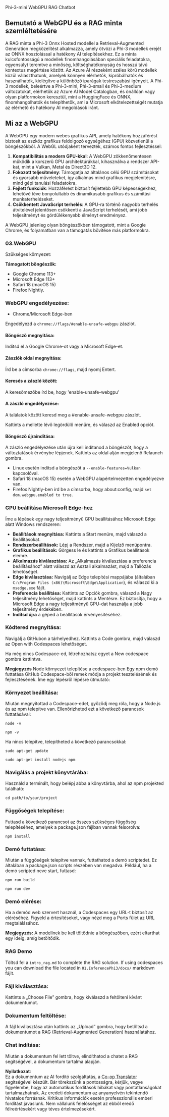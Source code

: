 <!--
CO_OP_TRANSLATOR_METADATA:
{
  "original_hash": "4aac6b8a5dcbbe9a32b47be30340cac2",
  "translation_date": "2025-05-09T05:22:08+00:00",
  "source_file": "code/08.RAG/rag_webgpu_chat/README.md",
  "language_code": "hu"
}
-->
Phi-3-mini WebGPU RAG Chatbot

## Bemutató a WebGPU és a RAG minta szemléltetésére
A RAG minta a Phi-3 Onnx Hosted modellel a Retrieval-Augmented Generation megközelítést alkalmazza, amely ötvözi a Phi-3 modellek erejét az ONNX hosztolással a hatékony AI telepítésekhez. Ez a minta kulcsfontosságú a modellek finomhangolásában speciális feladatokra, egyensúlyt teremtve a minőség, költséghatékonyság és hosszú távú kontextus megértése között. Az Azure AI részeként széles körű modellek közül választhatunk, amelyek könnyen elérhetők, kipróbálhatók és használhatók, kielégítve a különböző iparágak testreszabási igényeit. A Phi-3 modellek, beleértve a Phi-3-mini, Phi-3-small és Phi-3-medium változatokat, elérhetők az Azure AI Model Catalogban, és önállóan vagy olyan platformokon keresztül, mint a HuggingFace és ONNX, finomhangolhatók és telepíthetők, ami a Microsoft elkötelezettségét mutatja az elérhető és hatékony AI megoldások iránt.

## Mi az a WebGPU
A WebGPU egy modern webes grafikus API, amely hatékony hozzáférést biztosít az eszköz grafikus feldolgozó egységéhez (GPU) közvetlenül a böngészőkből. A WebGL utódjaként tervezték, számos fontos fejlesztéssel:

1. **Kompatibilitás a modern GPU-kkal**: A WebGPU zökkenőmentesen működik a korszerű GPU architektúrákkal, kihasználva a rendszer API-kat, mint a Vulkan, Metal és Direct3D 12.
2. **Fokozott teljesítmény**: Támogatja az általános célú GPU számításokat és gyorsabb műveleteket, így alkalmas mind grafikus megjelenítésre, mind gépi tanulási feladatokra.
3. **Fejlett funkciók**: Hozzáférést biztosít fejlettebb GPU képességekhez, lehetővé téve bonyolultabb és dinamikusabb grafikus és számítási munkaterheléseket.
4. **Csökkentett JavaScript terhelés**: A GPU-ra történő nagyobb terhelés átvitelével jelentősen csökkenti a JavaScript terhelését, ami jobb teljesítményt és gördülékenyebb élményt eredményez.

A WebGPU jelenleg olyan böngészőkben támogatott, mint a Google Chrome, és folyamatban van a támogatás bővítése más platformokra.

### 03.WebGPU
Szükséges környezet:

**Támogatott böngészők:** 
- Google Chrome 113+
- Microsoft Edge 113+
- Safari 18 (macOS 15)
- Firefox Nightly.

### WebGPU engedélyezése:

- Chrome/Microsoft Edge-ben

Engedélyezd a `chrome://flags/#enable-unsafe-webgpu` zászlót.

#### Böngésző megnyitása:
Indítsd el a Google Chrome-ot vagy a Microsoft Edge-et.

#### Zászlók oldal megnyitása:
Írd be a címsorba `chrome://flags`, majd nyomj Entert.

#### Keresés a zászló között:
A keresőmezőbe írd be, hogy 'enable-unsafe-webgpu'

#### A zászló engedélyezése:
A találatok között keresd meg a #enable-unsafe-webgpu zászlót.

Kattints a mellette lévő legördülő menüre, és válaszd az Enabled opciót.

#### Böngésző újraindítása:

A zászló engedélyezése után újra kell indítanod a böngészőt, hogy a változtatások érvénybe lépjenek. Kattints az oldal alján megjelenő Relaunch gombra.

- Linux esetén indítsd a böngészőt a `--enable-features=Vulkan` kapcsolóval.
- Safari 18 (macOS 15) esetén a WebGPU alapértelmezetten engedélyezve van.
- Firefox Nightly-ben írd be a címsorba, hogy about:config, majd `set dom.webgpu.enabled to true`.

### GPU beállítása Microsoft Edge-hez

Íme a lépések egy nagy teljesítményű GPU beállításához Microsoft Edge alatt Windows rendszeren:

- **Beállítások megnyitása:** Kattints a Start menüre, majd válaszd a Beállításokat.
- **Rendszerbeállítások:** Lépj a Rendszer, majd a Kijelző menüpontra.
- **Grafikus beállítások:** Görgess le és kattints a Grafikus beállítások elemre.
- **Alkalmazás kiválasztása:** Az „Alkalmazás kiválasztása a preferencia beállításához” alatt válaszd az Asztali alkalmazást, majd a Tallózás lehetőséget.
- **Edge kiválasztása:** Navigálj az Edge telepítési mappájába (általában `C:\Program Files (x86)\Microsoft\Edge\Application`), és válaszd ki a `msedge.exe` fájlt.
- **Preferencia beállítása:** Kattints az Opciók gombra, válaszd a Nagy teljesítmény lehetőséget, majd kattints a Mentésre.
Ez biztosítja, hogy a Microsoft Edge a nagy teljesítményű GPU-dat használja a jobb teljesítmény érdekében.
- **Indítsd újra** a géped a beállítások érvényesítéséhez.

### Kódtered megnyitása:
Navigálj a GitHubon a tárhelyedhez.
Kattints a Code gombra, majd válaszd az Open with Codespaces lehetőséget.

Ha még nincs Codespace-ed, létrehozhatsz egyet a New codespace gombra kattintva.

**Megjegyzés** Node környezet telepítése a codespace-ben
Egy npm demó futtatása GitHub Codespace-ből remek módja a projekt tesztelésének és fejlesztésének. Íme egy lépésről lépésre útmutató:

### Környezet beállítása:
Miután megnyitottad a Codespace-edet, győződj meg róla, hogy a Node.js és az npm telepítve van. Ellenőrizheted ezt a következő parancsok futtatásával:
```
node -v
```
```
npm -v
```

Ha nincs telepítve, telepítheted a következő parancsokkal:
```
sudo apt-get update
```
```
sudo apt-get install nodejs npm
```

### Navigálás a projekt könyvtárába:
Használd a terminált, hogy belépj abba a könyvtárba, ahol az npm projekted található:
```
cd path/to/your/project
```

### Függőségek telepítése:
Futtasd a következő parancsot az összes szükséges függőség telepítéséhez, amelyek a package.json fájlban vannak felsorolva:

```
npm install
```

### Demó futtatása:
Miután a függőségek telepítve vannak, futtathatod a demó scriptedet. Ez általában a package.json scripts részében van megadva. Például, ha a demó scripted neve start, futtasd:

```
npm run build
```
```
npm run dev
```

### Demó elérése:
Ha a demód web szervert használ, a Codespaces egy URL-t biztosít az eléréséhez. Figyeld a értesítéseket, vagy nézd meg a Ports fület az URL megtalálásához.

**Megjegyzés:** A modellnek be kell töltődnie a böngészőben, ezért eltarthat egy ideig, amíg betöltődik.

### RAG Demo
Töltsd fel a `intro_rag.md` to complete the RAG solution. If using codespaces you can download the file located in `01.InferencePhi3/docs/` markdown fájlt.

### Fájl kiválasztása:
Kattints a „Choose File” gombra, hogy kiválaszd a feltölteni kívánt dokumentumot.

### Dokumentum feltöltése:
A fájl kiválasztása után kattints az „Upload” gombra, hogy betöltsd a dokumentumot a RAG (Retrieval-Augmented Generation) használatához.

### Chat indítása:
Miután a dokumentum fel lett töltve, elindíthatod a chatet a RAG segítségével, a dokumentum tartalma alapján.

**Nyilatkozat**:  
Ez a dokumentum az AI fordító szolgáltatás, a [Co-op Translator](https://github.com/Azure/co-op-translator) segítségével készült. Bár törekszünk a pontosságra, kérjük, vegye figyelembe, hogy az automatikus fordítások hibákat vagy pontatlanságokat tartalmazhatnak. Az eredeti dokumentum az anyanyelvén tekintendő hivatalos forrásnak. Kritikus információk esetén professzionális emberi fordítást javaslunk. Nem vállalunk felelősséget az ebből eredő félreértésekért vagy téves értelmezésekért.